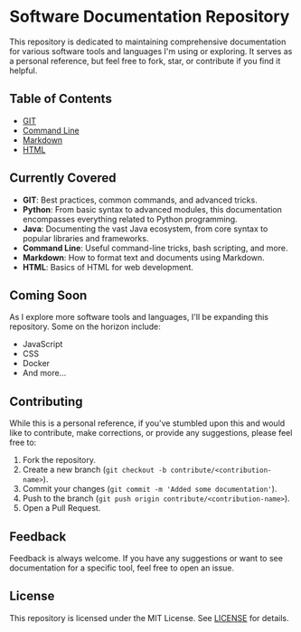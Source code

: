 # Software Documentation Repository

This repository is dedicated to maintaining comprehensive documentation for various software tools and languages I'm using or exploring. It serves as a personal reference, but feel free to fork, star, or contribute if you find it helpful.

## Table of Contents
- [GIT](./GIT.md)
- [Command Line](./Command-Line.md)
- [Markdown](./Markdown.md)
- [HTML](./HTML.md)

## Currently Covered

- **GIT**: Best practices, common commands, and advanced tricks.
- **Python**: From basic syntax to advanced modules, this documentation encompasses everything related to Python programming.
- **Java**: Documenting the vast Java ecosystem, from core syntax to popular libraries and frameworks.
- **Command Line**: Useful command-line tricks, bash scripting, and more.
- **Markdown**: How to format text and documents using Markdown.
- **HTML**: Basics of HTML for web development.

## Coming Soon
As I explore more software tools and languages, I'll be expanding this repository. Some on the horizon include:

- JavaScript
- CSS
- Docker
- And more...

## Contributing
While this is a personal reference, if you've stumbled upon this and would like to contribute, make corrections, or provide any suggestions, please feel free to:

1. Fork the repository.
2. Create a new branch (`git checkout -b contribute/<contribution-name>`).
3. Commit your changes (`git commit -m 'Added some documentation'`).
4. Push to the branch (`git push origin contribute/<contribution-name>`).
5. Open a Pull Request.

## Feedback
Feedback is always welcome. If you have any suggestions or want to see documentation for a specific tool, feel free to open an issue.

## License
This repository is licensed under the MIT License. See [LICENSE](./LICENSE) for details.
